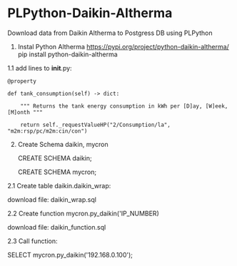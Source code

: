 # PLPython-Daikin-Altherma
Download data from Daikin Altherma to Postgress DB using PLPython

1. Instal Python Altherma
https://pypi.org/project/python-daikin-altherma/
pip install python-daikin-altherma

1.1 add lines to __init__.py:

    @property
    
    def tank_consumption(self) -> dict:
    
        """ Returns the tank energy consumption in kWh per [D]ay, [W]eek, [M]onth """
        
        return self._requestValueHP("2/Consumption/la", "m2m:rsp/pc/m2m:cin/con")
        
2. Create Schema daikin, mycron

    CREATE SCHEMA daikin;
    
    CREATE SCHEMA mycron;

2.1 Create table daikin.daikin_wrap:

  download file: daikin_wrap.sql

2.2 Create function mycron.py_daikin('IP_NUMBER)

  download file: daikin_function.sql
  
2.3 Call function:

  SELECT mycron.py_daikin('192.168.0.100');

